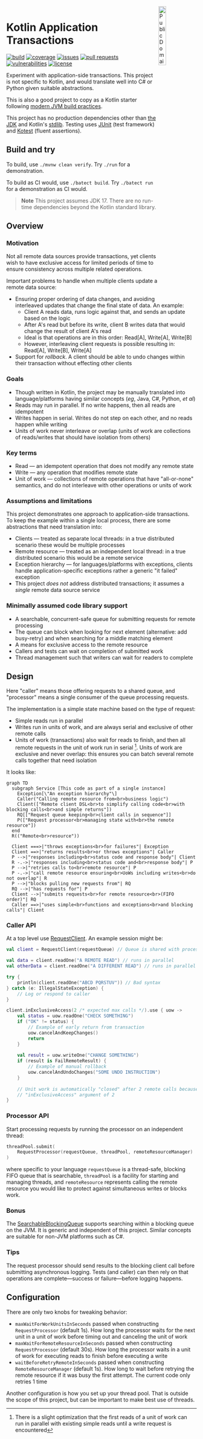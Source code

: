 <a href="./LICENSE.md">
<img src="./images/public-domain.svg" alt="Public Domain"
align="right" width="20%" height="auto"/>
</a>

# Kotlin Application Transactions

[![build](https://github.com/binkley/kotlin-application-transactions/workflows/build/badge.svg)](https://github.com/binkley/kotlin-application-transactions/actions)
[![coverage](https://github.com/binkley/kotlin-application-transactions/raw/master/images/jacoco.svg)](https://github.com/binkley/kotlin-application-transactions/actions/workflows/ci.yml)
[![issues](https://img.shields.io/github/issues/binkley/kotlin-application-transactions.svg)](https://github.com/binkley/kotlin-application-transactions/issues/)
[![pull requests](https://img.shields.io/github/issues-pr/binkley/kotlin-application-transactions.svg)](https://github.com/binkley/kotlin-application-transactions/pulls)
[![vulnerabilities](https://snyk.io/test/github/binkley/kotlin-application-transactions/badge.svg)](https://snyk.io/test/github/binkley/kotlin-application-transactions)
[![license](https://img.shields.io/badge/license-Public%20Domain-blue.svg)](http://unlicense.org/)

Experiment with application-side transactions.
This project is not specific to Kotlin, and would translate well into C# or
Python given suitable abstractions.

This is also a good project to copy as a Kotlin starter following [modern JVM
build practices](https://github.com/binkley/modern-java-practices).

This project has no production dependencies other than
[the JDK](https://docs.oracle.com/en/java/javase/17/docs/api/index.html) and
Kotlin's [stdlib](https://kotlinlang.org/api/latest/jvm/stdlib/).
Testing uses [JUnit](https://junit.org/junit5/) (test framework) and
[Kotest](https://kotest.io/) (fluent assertions).

## Build and try

To build, use `./mvnw clean verify`.
Try `./run` for a demonstration.

To build as CI would, use `./batect build`.
Try `./batect run` for a demonstration as CI would.

> **Note**
> This project assumes JDK 17.
> There are no run-time dependencies beyond the Kotlin standard library.

## Overview

### Motivation

Not all remote data sources provide transactions, yet clients wish to have
exclusive access for limited periods of time to ensure consistency across
multiple related operations.

Important problems to handle when multiple clients update a remote data source:

- Ensuring proper ordering of data changes, and avoiding interleaved updates
  that change the final state of data.
  An example:
    * Client A reads data, runs logic against that, and sends an update based
      on the logic
    * After A's read but before its write, client B writes data that would 
      change the result of client A's read
    * Ideal is that operations are in this order: Read\[A], Write\[A], Write\[B]
    * However, interleaving client requests is possible resulting in: Read\[A],
      Write\[B], Write\[A]
- Support for _rollback_.
  A client should be able to undo changes within their transaction without
  effecting other clients

### Goals

* Though written in Kotlin, the project may be manually translated into
  language/platforms having similar concepts (_eg_, Java, C#, Python, _et al_)
* Reads may run in parallel.
  If no write happens, then all reads are idempotent
* Writes happen in serial.
  Writes do not step on each other, and no reads happen while writing
* Units of work never interleave or overlap (units of work are collections of
  reads/writes that should have isolation from others)

### Key terms

- Read &mdash; an idempotent operation that does not modify any remote state
- Write &mdash; any operation that modifies remote state
- Unit of work &mdash; collections of remote operations that have
  "all-or-none" semantics, and do not interleave with other operations or
  units of work

### Assumptions and limitations

This project demonstrates one approach to application-side transactions.
To keep the example within a single local process, there are some
abstractions that need translation into:

- Clients &mdash; treated as separate local threads: in a true distributed
  scenario these would be multiple processes
- Remote resource &mdash; treated as an independent local thread: in a true
  distributed scenario this would be a remote service
- Exception hierarchy &mdash; for languages/platforms with exceptions, clients
  handle application-specific exceptions rather a generic "it failed" exception
- This project _does not_ address distributed transactions; it assumes a
  _single_ remote data source service

### Minimally assumed code library support

- A searchable, concurrent-safe queue for submitting requests for remote
  processing
- The queue can block when looking for next element (alternative: add 
  busy-retry) and when searching for a middle matching element
- A means for exclusive access to the remote resource
- Callers and tests can wait on completion of submitted work
- Thread management such that writers can wait for readers to complete

## Design

Here "caller" means those offering requests to a shared queue, and "processor"
means a single consumer of the queue processing requests.

The implementation is a simple state machine based on the type of request:

- Simple reads run in parallel
- Writes run in units of work, and are always serial and exclusive of other 
  remote calls
- Units of work (transactions) also wait for reads to finish, and then all
  remote requests in the unit of work run in serial [^1].
  Units of work are exclusive and never overlap:
  this ensures you can batch several remote calls together that need isolation
  
It looks like:

```mermaid
graph TD
  subgraph Service [This code as part of a single instance]
    Exception[\"An exception hierarchy"\]
    Caller("Calling remote resource from<br>business logic")
    Client(["Remote client DSL<br>to simplify calling code<br>with blocking calls<br>and simple returns"])
    RQ[["Request queue keeping<br>client calls in sequence"]]
    P(["Request processor<br>managing state with<br>the remote resource"])
  end
  R(("Remote<br>resource"))

  Client ===>|"throws exceptions<br>for failures"| Exception
  Client ==>|"returns results<br>or throws exceptions"| Caller
  P -->|"responses including<br>status code and response body"| Client
  R -.->|"responses including<br>status code and<br>response body"| P
  P -->|"retries calls to<br>remote resource"| P
  P -.->|"call remote resource ensuring<br>UoWs including writes<br>do not overlap"| R
  P -->|"blocks pulling new requests from"| RQ
  RQ -->|"has requests for"| P
  Client -->|"submits requests<br>for remote resource<br>(FIFO order)"| RQ
  Caller ==>|"uses simple<br>functions and exceptions<br>and blocking calls"| Client
```

[^1]: There is a slight optimization that the first reads of a unit of work can
run in parallel with existing simple reads until a write request is encountered

### Caller API

At a top level use
[RequestClient](src/main/kotlin/hm/binkley/labs/applicationTransactions/client/RequestClient.kt).
An example session might be:

```kotlin
val client = RequestClient(requestQueue) // Queue is shared with processor

val data = client.readOne("A REMOTE READ") // runs in parallel
val otherData = client.readOne("A DIFFERENT READ") // runs in parallel

try {
    println(client.readOne("ABCD PQRSTUV")) // Bad syntax
} catch (e: IllegalStateException) {
    // Log or respond to caller
}

client.inExclusiveAccess(2 /* expected max calls */).use { uow ->
    val status = uow.readOne("CHECK SOMETHING")
    if ("OK" != status) {
        // Example of early return from transaction
        uow.cancelAndKeepChanges()
        return
    }
    
    val result = uow.writeOne("CHANGE SOMETHING")
    if (result is FailRemoteResult) {
        // Example of manual rollback
        uow.cancelAndUndoChanges("SOME UNDO INSTRUCTION")
    }
    
    // Unit work is automatically "closed" after 2 remote calls because of the
    // "inExclusiveAccess" argument of 2
}
```

### Processor API

Start processing requests by running the processor on an independent thread:

```kotlin
threadPool.submit(
    RequestProcessor(requestQueue, threadPool, remoteResourceManager)
)
```

where specific to your language `requestQueue` is a thread-safe, blocking FIFO 
queue that is searchable, `threadPool` is a facility for starting and managing 
threads, and `remoteResource` represents calling the remote resource you 
would like to protect against simultaneous writes or blocks work.

### Bonus

The
[SearchableBlockingQueue](./src/main/kotlin/hm/binkley/labs/util/SearchableBlockingQueue.kt)
supports searching within a blocking queue on the JVM.
It is generic and independent of this project.
Similar concepts are suitable for non-JVM platforms such as C#.

### Tips

The request processor should send results to the blocking client call before 
submitting asynchronous logging.
Tests (and caller) can then rely on that operations are complete&mdash;success 
or failure&mdash;before logging happens.

## Configuration

There are only two knobs for tweaking behavior:

- `maxWaitForWorkUnitsInSeconds` passed when constructing `RequestProcessor`
  (default 1s).
  How long the processor waits for the next unit in a unit of work before 
  timing out and canceling the unit of work
- `maxWaitForRemoteResourceInSeconds` passed when constructing 
  `RequestProcessor` (default 30s).
  How long the processor waits in a unit of work for executing reads to finish 
  before executing a write
- `waitBeforeRetryRemoteInSeconds` passed when constructing 
  `RemoteResourceManager` (default 1s).
  How long to wait before retrying the remote resource if it was busy the 
  first attempt.
  The current code only retries 1 time

Another configuration is how you set up your thread pool.
That is outside the scope of this project, but can be important to make best 
use of threads.
